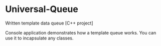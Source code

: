 # Universal-Queue
Written template data queue [C++ project]

Console application demonstrates how a template queue works. You can use it to incapsulate any classes.
